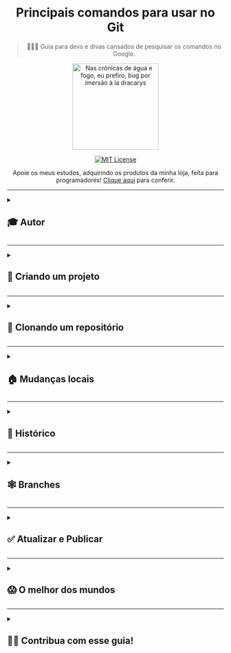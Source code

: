 <div align="center">
  
# Principais comandos para usar no Git
  
> 👨🏽‍💻 Guia para devs e divas cansados de pesquisar os comandos no Google.
  
  <img src="https://user-images.githubusercontent.com/70871620/193434684-7d0ac05b-39eb-467e-9fb9-50281d5a756f.gif" height="200px" title="Nas crônicas de água e fogo, eu prefiro, bug por imersão à la dracarys" />
  
<br>
  
[![MIT License](https://img.shields.io/badge/License-MIT-green.svg)](https://choosealicense.com/licenses/mit/)

<p align="center"> Apoie os meus estudos, adquirindo os produtos da minha loja, feita para programadores! <a href="https://montink.com/nobugnogain">Clique aqui</a> para conferir.</p> 
 
</div>

---

<details>
<summary><h2>🎓 Autor</h2></summary>

<div align="left">
  
[Matheus Queiroz](https://github.com/matheusqueirozds) |  
:-------------------------:|
 <a href="https://github.com/matheusqueirozds"><img src="https://avatars.githubusercontent.com/u/70871620?v=4" width="100px;" alt="Foto do Matheus Queiroz no GitHub" title="Não sou Jason Momoa, mas adoro peixe"/></a> |
  
</div>
</details>

---

<details>
<summary><h2>🐣 Criando um projeto</h2></summary>

 Comando | Descrição 
 --- | :--- 
 `git init` | Transforma o diretório atual em um repositório do Git, possibilitando assim a gravação de revisões do projeto
 `git init nome-da-pasta` | Cria um repositório do Git vazio na pasta especificada.  

</details>

---

<details>
<summary><h2>🤼 Clonando um repositório</h2></summary>

 Comando | Descrição 
 --- | :--- 
 `git clone link-do-repositorio` | Cria uma cópia de um repositório existente.

</details>

---

<details>
<summary><h2>🏠 Mudanças locais</h2></summary>

 Comando | Descrição 
 --- | :--- 
 `git add .` | Adiciona todos os arquivos da pasta onde você se encontra à Staging Area (que é local), preparando todas as alterações. No entanto, esse comando não tem efeito real e significativo no repositório — as alterações não são gravadas mesmo até você executar `git commit`
 `git add nome-do-arquivo` |	Envia os arquivos modificados para a Staging Area
 `git status` | Permite que você veja todas as alterações do projeto monitoradas pelo git
 `git commit -m "mensagem clara explicando a mudança no código"` |	Cria uma versão do seu projeto com os arquivos que estiverem na Staging Area e descreve uma mensagem explicando as modificações realizadas. Em resumo, um commit funciona como tirar uma foto. Importante: não esquecer do comando -m e das aspas ao redor da mensagem 
 `comme "mensagem clara explicando a mudança no código"` |	É a junção do `git add` com o `git commit`, já adicionando os arquivos a staging area e efetuando um commit
 `git commit --amend -m "mensagem clara explicando a mudança no código"` | Modifica o último commit. Em vez de criar um novo commit, as mudanças preparadas são adicionadas ao commit anterior.

</details>

---

<details>
<summary><h2>💬 Histórico</h2></summary>

 Comando | Descrição 
 --- | :--- 
 `git log` | Permite verificar o histórico de commits do projeto, começando pelo mais novo
 `git log -- graph` | Mostra de forma mais descritiva e visual o que está acontecendo
 `git log -p nome-do-arquivo` |	Mostra as mudanças ao longo do tempo para um arquivo específico
 `git blame nome-do-arquivo` |	Mostra quem alterou o quê e quando

</details>

---

<details>
<summary><h2>🕸 Branches</h2></summary>

 Comando | Descrição
 --- | :---
`git branch` | Lista todas as branches no seu repositório local. A branch padrão se chama master ou main
`git branch nome-da-branch` |  Permite criar uma nova branch, com o nome que você escolheu
`git checkout nome-da-branch` | Permite acessar uma branch que já foi criada (localmente ou remota) 
`gc nome-da-branch` | Faz a mesma coisa que o comando anterior
`git checkout -b nome-da-branch`  | Cria uma nova branch e já acessa diretamente
`gcb nome-da-branch` | Faz a mesma coisa que o comando anterior
`git branch -D nome-da-branch` | Exclui sua branch 
`git merge` | Mescla as linhas de desenvolvimento. De modo geral, esse comando é usado para combinar alterações feitas em dois branches distintos. Por exemplo, um desenvolvedor faria merge quando quisesse combinar alterações de um branch de recurso no branch principal para implantação.
`git push origin nome-da-branch` | Empurra a branch para o espaço remoto, juntamente com todos os commits e objetos. Também as branches no repositório remoto caso ainda não existam. 
`pushme nome-da-branch` |  Efetua o commit e faz push para o repositório

</details>

---

<details>
<summary><h2>✅ Atualizar e Publicar</h2></summary>

 Comando | Descrição 
 --- | :--- 
 `git fetch` | Puxa todas as informações de um repositório remoto para seu repositório local, de forma segura, deixando o trabalho atual intacto
 `git merge` | Atualiza o estado de trabalho do repositório local com as modificações puxadas pelo comando `git fetch`, modificando a branch ativa
 `git pull` | É a junção dos comandos `git fetch` e  `git merge`, atualizando imediatamente a branch ativa no seu repositório local com as alterações commitadas na branch remota
`git push | Envia as suas alterações feitas para a branch no repositório remoto. Só envia as alterações que foram commitadas

</details>

---

<details>
<summary><h2>😱 O melhor dos mundos</h2></summary>

 Comando | Descrição 
 --- | :--- 
 `git add . && git commit -m "mensagem clara explicando a mudança no código" && git push origin nome-da-branch` | Utliza o "&&" para fazer 3 comandos ao mesmo tempo, adicionando as alterações na staging area, commitando o código e o enviando para o repositório remoto.

</details>

---

<details>
<summary><h2>🤝🏽 Contribua com esse guia!</h2></summary>

Contribuições são sempre bem-vindas!

Este é um projeto totalmente livre que aceita contribuições via pull requests no GitHub. Este documento tem a responsabilidade de alinhar as contribuições de acordo com os padrões estabelecidos no mesmo. Em caso de dúvidas, [abra uma issue](https://github.com/matheusqueirozds/comandos-git/issues/new).

1. Fork este repositório. Caso não saiba como fazer isso, [clique aqui](https://youtu.be/q-QTbNu8Ybc) para conferir.
2. Verifique se as informações estão corretas e se irá ajudar outros devs e divas.
3. Envie seus commits.
4. Solicite a pull request.
5. Insira um pequeno resumo dos links adicionados.
</details>

